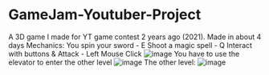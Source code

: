 # GameJam-Youtuber-Project
A 3D game I made for YT game contest 2 years ago (2021). Made in about 4 days
Mechanics: 
You spin your sword - E
Shoot a magic spell - Q
Interact with buttons & Attack - Left Mouse Click
![image](https://github.com/Rizerek/GameJam-Youtuber-Project/assets/91278157/809bda17-0252-4215-8c38-af044ce2fc0b)
You have to use the elevator to enter the other level
![image](https://github.com/Rizerek/GameJam-Youtuber-Project/assets/91278157/585c39dd-3238-4587-8b4e-8d71caaac3c5)
The other level:
![image](https://github.com/Rizerek/GameJam-Youtuber-Project/assets/91278157/abdb3a35-776a-4edf-a0f1-279a3ea45a2c)

